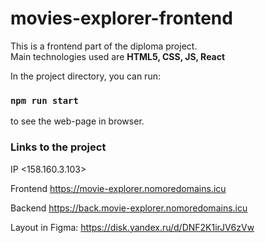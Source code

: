 # movies-explorer-frontend

This is a frontend part of the diploma project.  
Main technologies used are **HTML5, CSS, JS, React** 

In the project directory, you can run:

### `npm run start`
to see the web-page in browser. 

### Links to the project
IP <158.160.3.103>

Frontend https://movie-explorer.nomoredomains.icu

Backend https://back.movie-explorer.nomoredomains.icu

Layout in Figma: https://disk.yandex.ru/d/DNF2K1irJV6zVw
